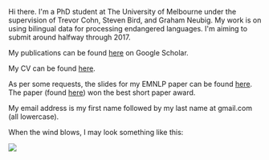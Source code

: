 Hi there. I'm a PhD student at The University of Melbourne under the supervision of Trevor Cohn, Steven Bird, and Graham Neubig. My work is on using bilingual data for processing endangered languages. I'm aiming to submit around halfway through 2017.

My publications can be found [here](https://scholar.google.com/citations?user=s7wr1DsAAAAJ&hl=en) on Google Scholar.

My CV can be found [here](https://oadams.github.io/cv.pdf).

As per some requests, the slides for my EMNLP paper can be found [here](https://oadams.github.io/emnlp16_slides.pdf). The paper (found [here](http://people.eng.unimelb.edu.au/tcohn/papers/adams16emnlp.pdf)) won the best short paper award.

My email address is my first name followed by my last name at gmail.com (all lowercase).

When the wind blows, I may look something like this:

![](https://oadams.github.io/wind.jpg)